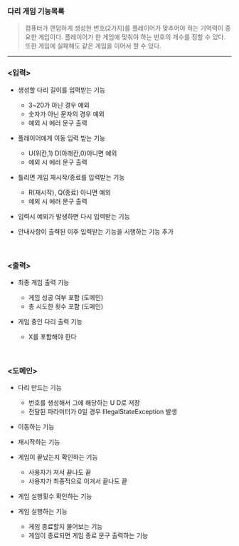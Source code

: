 ### 다리 게임 기능목록
>컴퓨터가 랜덤하게 생성한 번호(2가지)를 플레이어가 맞추어야 하는 기억력이 중요한 게임이다. 플레이어가 한 게임에 맞춰야 하는 번호의 개수를 정할 수 있다. 또한 게임에 실패해도 같은 게임을 이어서 할 수 있다.

---

### <입력>
* 생성할 다리 길이를 입력받는 기능
    * 3~20가 아닌 경우 예외
    * 숫자가 아닌 문자의 경우 예외
    * 예외 시 에러 문구 출력

  
* 플레이어에게 이동 입력 받는 기능
    * U(위칸,1) D(아래칸,0)아니면 예외
    * 예외 시 에러 문구 출력


* 틀리면 게임 재시작/종료를 입력받는 기능
    * R(재시작), Q(종료) 아니면 예외
    * 예외 시 에러 문구 출력


* 입력시 예외가 발생하면 다시 입력받는 기능


* 안내사항이 출력된 이후 입력받는 기능을 시행하는 기능 추가
  
<br>

### <출력>

* 최종 게임 출력 기능
    * 게임 성공 여부 포함 (도메인)
    * 총 시도한 횟수 포함 (도메인)


* 게임 중인 다리 출력 기능
  * X를 포함해야 한다

<br>

### <도메인>
* 다리 만드는 기능 
  * 번호를 생성해서 그에 해당하는 U D로 저장
  * 전달된 파라미터가 0일 경우 IllegalStateException 발생


* 이동하는 기능


* 재시작하는 기능


* 게임이 끝났는지 확인하는 기능
  * 사용자가 져서 끝나도 끝
  * 사용자가 최종적으로 이겨서 끝나도 끝


* 게임 실행횟수 확인하는 기능


* 게임 실행하는 기능
  * 게임 종료할지 물어보는 기능
  * 게임이 종료되면 게임 종료 문구 출력하는 기능 








